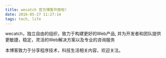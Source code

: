 ```yaml
---
title: wecatch 官方博客开放啦!
date: 2016-05-27 11:27:14
tags: tech, life
---
```


wecatch，独立自由的组织，致力于构建更好的Web产品, 并为开发者和团队提供更敏捷，稳定，灵活的Web解决方案以及专业的咨询服务

本博客致力于分享程序技术，科技生活相关内容，欢迎关注。
